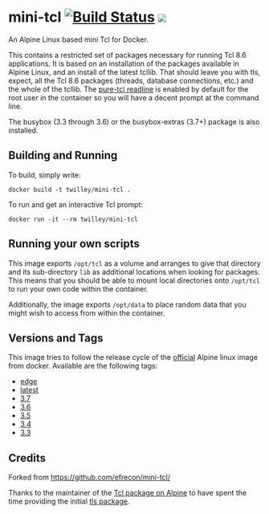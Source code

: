 

# mini-tcl [![Build Status](https://travis-ci.org/twilley/mini-tcl.svg?branch=master)](https://travis-ci.org/twilley/mini-tcl) [![](https://images.microbadger.com/badges/image/twilley/mini-tcl.svg)](http://microbadger.com/images/twilley/mini-tcl)
An Alpine Linux based mini Tcl for Docker.

This contains a restricted set of packages necessary for running Tcl 8.6
applications. It is based on an installation of the packages available in Alpine
Linux, and an install of the latest tcllib. That should leave you with tls,
expect, all the Tcl 8.6 packages (threads, database connections, etc.) and the
whole of the tcllib.  The [pure-tcl readline](http://wiki.tcl.tk/20215) is
enabled by default for the root user in the container so you will have a decent
prompt at the command line.

The busybox (3.3 through 3.6) or the busybox-extras (3.7+) package is also installed.

## Building and Running

To build, simply write:

    docker build -t twilley/mini-tcl .

To run and get an interactive Tcl prompt:

    docker run -it --rm twilley/mini-tcl

## Running your own scripts

This image exports `/opt/tcl` as a volume and arranges to give that
directory and its sub-directory `lib` as additional locations when
looking for packages.  This means that you should be able to mount
local directories onto `/opt/tcl` to run your own code within the
container.

Additionally, the image exports `/opt/data` to place random data that
you might wish to access from within the container.

## Versions and Tags

This image tries to follow the release cycle of the
[official](https://hub.docker.com/_/alpine/) Alpine linux image from docker.
Available are the following tags:

* [edge](https://github.com/twilley/mini-tcl/blob/master/Dockerfile-edge)
* [latest](https://github.com/twilley/mini-tcl/blob/master/Dockerfile)
* [3.7](https://github.com/twilley/mini-tcl/blob/master/Dockerfile-3.7)
* [3.6](https://github.com/twilley/mini-tcl/blob/master/Dockerfile-3.6)
* [3.5](https://github.com/twilley/mini-tcl/blob/master/Dockerfile-3.5)
* [3.4](https://github.com/twilley/mini-tcl/blob/master/Dockerfile-3.4)
* [3.3](https://github.com/twilley/mini-tcl/blob/master/Dockerfile-3.3)

## Credits

Forked from https://github.com/efrecon/mini-tcl/

Thanks to the maintainer of the [Tcl package on
Alpine](http://pkgs.alpinelinux.org/package/main/x86_64/tcl) to have spent the
time providing the initial [tls
package](http://pkgs.alpinelinux.org/package/testing/x86_64/tls).
